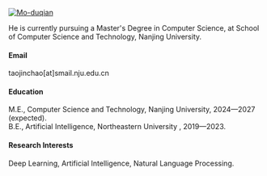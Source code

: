 

[![Mo-duqian](https://img.shields.io/badge/MoDuQian-github-blue?logo=github)](https://github.com/mo-duqian)

He is currently pursuing a Master's Degree in Computer Science, at School of Computer Science and Technology, Nanjing University.

#### Email
taojinchao[at]smail.nju.edu.cn

#### Education
M.E., Computer Science and Technology, Nanjing University, 2024—2027 (expected).\
B.E., Artificial Intelligence, Northeastern University , 2019—2023.

#### Research Interests
Deep Learning, Artificial Intelligence, Natural Language Processing.

